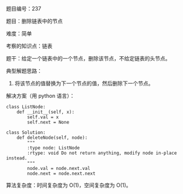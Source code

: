 题目编号：237

题目：删除链表中的节点

难度：简单

考察的知识点：链表

题干：给定一个链表中的一个节点，删除该节点，不给定链表的头节点。

典型解题思路：

1. 将该节点的值替换为下一个节点的值，然后删除下一个节点。

解决方案（用 python 语言）：

```
class ListNode:
    def __init__(self, x):
        self.val = x
        self.next = None

class Solution:
    def deleteNode(self, node):
        """
        :type node: ListNode
        :rtype: void Do not return anything, modify node in-place instead.
        """
        node.val = node.next.val
        node.next = node.next.next
```

算法复杂度：时间复杂度为 O(1)，空间复杂度为 O(1)。